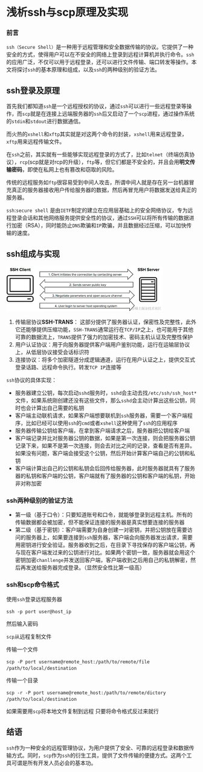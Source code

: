 # 浅析ssh与scp原理及实现
### 前言

`ssh（Secure Shell）`是一种用于远程管理和安全数据传输的协议。它提供了一种安全的方式，使得用户可以在不安全的网络上登录到远程计算机并执行命令。`ssh`的应用广泛，不仅可以用于远程登录，还可以进行文件传输、端口转发等操作。本文将探讨`ssh`的基本原理和组成，以及`ssh`的两种级别的验证方法。

ssh登录及原理
--------

首先我们都知道`ssh`是一个远程授权的协议，通过`ssh`可以进行一些远程登录等操作，而`scp`就是在连接上远端服务器的`ssh`后又启动了一个`scp`进程，通过操作系统的`stdin`和`stdout`进行数据通信。

而火热的`xshell`和`xftp`其实就是对这两个命令的封装，`xshell`用来远程登录，`xftp`用来远程传输文件。

在`ssh`之前，其实就有一些能够实现远程登录的方式了，比如`telnet`（终端仿真协议），`rcp`(scp就是对rcp的升级），`ftp`等，但它们都是不安全的，并且会用**明文传输密码**，即使在私网上也有篡改和窃取的风险。

传统的远程服务如`ftp`很容易受到中间人攻击，所谓中间人就是存在另一台机器冒充真正的服务器接收用户传给服务器的数据，然后再冒充用户将数据发送给真正的服务器。

`ssh`:`secure shell` 是由`IETF`制定的建立在应用层基础上的安全网络协议，专为远程登录会话和其他网络服务提供安全性的协议，通过`SSH`可以将所有传输的数据进行加密（RSA），同时能防止`DNS`欺骗和`IP`欺骗，并且数据经过压缩，可以加快传输的速度。

ssh组成与实现
--------

![](_assets/ab38df6082214b578c7f0c7b6765b9b1~tplv-k3u1fbpfcp-jj-mark!3024!0!0!0!q75.awebp.webp)

1.  传输层协议**SSH-TRANS**： 这部分提供了服务器认证，保密性及完整性，此外它还能够提供压缩功能，`SSH-TRANS`通常运行在`TCP/IP`之上，也可能用于其他可靠的数据流上，`TRANS`提供了强力的加密技术、密码主机认证及完整性保护
2.  用户认证协议：用于向服务器提供客户端用户鉴别功能，运行在运输层协议上，从低层协议接受会话标识符
3.  连接协议：将多个加密隧道分成逻辑通道，运行在用户认证之上，提供交互式登录话路、远程命令执行。转发`TCP IP`连接等

`ssh`协议的具体实现：

*   服务器建立公钥，每次启动`sshd`服务时，`sshd`会主动去找`/etc/ssh/ssh_host*`文件，如果系统刚创建还没有这些文件，那么`sshd`会主动计算出这些公钥，同时也会计算出自己需要的私钥
*   客户端主动联机请求，如果客户端想要联机到`ssh`服务器，需要一个客户端程序，比如已经可以使用`ssh`的`cmd`或者`xshell`这种使用了`ssh`的应用程序
*   服务器传输公钥给客户端，在拿到客户端请求之后，服务器把公钥给客户端
*   客户端记录并比对服务器公钥的数据，如果是第一次连接，则会把服务器公钥记录下来，如果不是第一次连接，则会去对比之间的记录，查看是否有差异。如果没有问题，客户端会接受这个公钥，然后开始计算客户端自己的公钥和私钥
*   客户端计算出自己的公钥和私钥会后回传给服务器，此时服务器就具有了服务器的私钥和客户端的公钥，客户端就有了服务器的公钥和客户端的私钥，开始非对称加密

### ssh两种级别的验证方法

*   第一级（基于口令）：只要知道账号和口令，就能够登录到远程主机。所有的传输数据都会被加密，但不能保证连接的服务器是真实想要连接的服务器
*   第二级（基于密钥）：客户端需要为自身创建一对密钥，并把公钥放在需要访问的服务器上，如果要连接到`ssh`服务器，客户端会向服务器发出请求，需要用密钥进行安全验证。服务器收到之后，在目录下寻找保存的客户端公钥，再与现在客户端发过来的公钥进行对比。如果两个密钥一致，服务器就会用这个密钥加密`chanllenge`并发送回客户端，客户端收到之后用自己的私钥解密，然后再发送给服务器完成登录。（显然安全性比第一级高）

### ssh和scp命令格式

使用`ssh`登录远程服务器

`ssh -p port user@host_ip`

然后输入密码

`scp`从远程复制文件

传输一个文件

`scp -P port username@remote_host:/path/to/remote/file /path/to/local/destination`

传输一个目录

`scp -r -P port username@remote_host:/path/to/remote/dictory /path/to/local/destination`

如果需要用`scp`将本地文件复制到远程 只要将命令格式反过来就行

结语
--

`ssh`作为一种安全的远程管理协议，为用户提供了安全、可靠的远程登录和数据传输方式。同时，`scp`作为`ssh`的衍生工具，提供了文件传输的便捷方式。这两个工具可谓是所有开发人员必会的基本功。